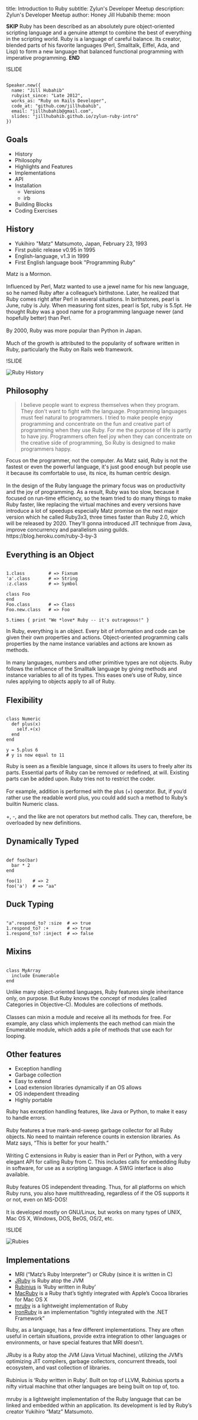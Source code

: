 title: Introduction to Ruby
subtitle: Zylun's Developer Meetup
description: Zylun's Developer Meetup
author: Honey Jill Hubahib
theme: moon

__SKIP__
Ruby has been described as an absolutely pure object-oriented scripting language and a genuine attempt to combine the best of everything in the scripting world. Ruby is a language of careful balance. Its creator, blended parts of his favorite languages (Perl, Smalltalk, Eiffel, Ada, and Lisp) to form a new language that balanced functional programming with imperative programming.
__END__

!SLIDE

<pre><code class="hljs">
Speaker.new({
  name: "Jill Hubahib"
  rubyist_since: "Late 2012",
  works_as: "Ruby on Rails Developer",
  code_at: "github.com/jillhubahib",
  email: "jillhubahib@gmail.com",
  slides: "jillhubahib.github.io/zylun-ruby-intro"
})
</code></pre>

## Goals

- History
- Philosophy
- Highlights and Features
- Implementations
- API
- Installation
  * Versions
  * irb
- Building Blocks
- Coding Exercises

## History

- Yukihiro "Matz" Matsumoto, Japan, February 23, 1993
- First public release v0.95 in 1995
- English-language, v1.3 in 1999
- First English language book "Programming Ruby"

<aside class="notes">
Matz is a Mormon.
<br/><br/>
Influenced by Perl, Matz wanted to use a jewel name for his new language, so he named Ruby after a colleague’s birthstone. Later, he realized that Ruby comes right after Perl in several situations. In birthstones, pearl is June, ruby is July. When measuring font sizes, pearl is 5pt, ruby is 5.5pt. He thought Ruby was a good name for a programming language newer (and hopefully better) than Perl.
<br/><br/>
By 2000, Ruby was more popular than Python in Japan.
<br/><br/>
Much of the growth is attributed to the popularity of software written in Ruby, particularly the Ruby on Rails web framework.
</aside>

!SLIDE

![Ruby History](https://image.slidesharecdn.com/rochester-on-rails-introduction-to-ruby-1198772254216925-5/95/rochester-on-rails-introduction-to-ruby-4-728.jpg?cb=1198743460)

## Philosophy

> I believe people want to express themselves when they program. They don't want to fight with the language. Programming languages must feel natural to programmers. I tried to make people enjoy programming and concentrate on the fun and creative part of programming when they use Ruby. For me the purpose of life is partly to have joy. Programmers often feel joy when they can concentrate on the creative side of programming, So Ruby is designed to make programmers happy.

<aside class="notes">
Focus on the programmer, not the computer.
As Matz said, Ruby is not the fastest or even the powerful language, it's just good enough but people use it because its comfortable to use, its nice, its human centric design.
<br/><br/>
In the design of the Ruby language the primary focus was on productivity and the joy of programming. As a result, Ruby was too slow, because it focused on run-time efficiency, so the team tried to do many things to make Ruby faster, like replacing the virtual machines and every versions have introduce a lot of speedups especially Matz promise on the next major version which he called Ruby3x3, three times faster than Ruby 2.0, which will be released by 2020. They'll gonna introduced JIT technique from Java, improve concurrency and parallelism using guilds.
https://blog.heroku.com/ruby-3-by-3
</aside>

## Everything is an Object

<pre><code class="hljs">
1.class         # => Fixnum
'a'.class       # => String
:z.class        # => Symbol

class Foo
end
Foo.class       # => Class
Foo.new.class   # => Foo

5.times { print "We *love* Ruby -- it's outrageous!" }
</code></pre>

<aside class="notes">
In Ruby, everything is an object. Every bit of information and code can be given their own properties and actions. Object-oriented programming calls properties by the name instance variables and actions are known as methods.
<br/><br/>
In many languages, numbers and other primitive types are not objects. Ruby follows the influence of the Smalltalk language by giving methods and instance variables to all of its types. This eases one’s use of Ruby, since rules applying to objects apply to all of Ruby.
</aside>

## Flexibility

<pre><code class="hljs">
class Numeric
  def plus(x)
    self.+(x)
  end
end

y = 5.plus 6
# y is now equal to 11
</code></pre>

<aside class="notes">
Ruby is seen as a flexible language, since it allows its users to freely alter its parts. Essential parts of Ruby can be removed or redefined, at will. Existing parts can be added upon. Ruby tries not to restrict the coder.
<br/><br/>
For example, addition is performed with the plus (+) operator. But, if you’d rather use the readable word plus, you could add such a method to Ruby’s builtin Numeric class.
<br/><br/>
+, -, and the like are not operators but method calls. They can, therefore, be overloaded by new definitions.
</aside>

## Dynamically Typed

<pre><code class="hljs">
def foo(bar)
  bar * 2
end

foo(1)    # => 2
foo('a')  # => "aa"
</code></pre>

## Duck Typing

<pre><code class="hljs">
"a".respond_to? :size  # => true
1.respond_to? :+       # => true
1.respond_to? :inject  # => false
</code></pre>

## Mixins

<pre><code class="hljs">
class MyArray
  include Enumerable
end
</code></pre>

<aside class="notes">
Unlike many object-oriented languages, Ruby features single inheritance only, on purpose. But Ruby knows the concept of modules (called Categories in Objective-C). Modules are collections of methods.
<br/><br/>
Classes can mixin a module and receive all its methods for free. For example, any class which implements the each method can mixin the Enumerable module, which adds a pile of methods that use each for looping.
</aside>

## Other features

- Exception handling
- Garbage collection
- Easy to extend
- Load extension libraries dynamically if an OS allows
- OS independent threading
- Highly portable


<aside class="notes">
Ruby has exception handling features, like Java or Python, to make it easy to handle errors.
<br/><br/>
Ruby features a true mark-and-sweep garbage collector for all Ruby objects. No need to maintain reference counts in extension libraries. As Matz says, “This is better for your health.”
<br/><br/>
Writing C extensions in Ruby is easier than in Perl or Python, with a very elegant API for calling Ruby from C. This includes calls for embedding Ruby in software, for use as a scripting language. A SWIG interface is also available.
<br/><br/>
Ruby features OS independent threading. Thus, for all platforms on which Ruby runs, you also have multithreading, regardless of if the OS supports it or not, even on MS-DOS!
<br/><br/>
It is developed mostly on GNU/Linux, but works on many types of UNIX, Mac OS X, Windows, DOS, BeOS, OS/2, etc.
</aside>

!SLIDE

![Rubies](https://raw.githubusercontent.com/alexch/ruby_notes/master/rubies.png)

## Implementations

- MRI (“Matz’s Ruby Interpreter”) or CRuby (since it is written in C)
- [JRuby](http://jruby.org/) is Ruby atop the JVM
- [Rubinius](http://rubini.us/) is ‘Ruby written in Ruby’
- [MacRuby](http://www.macruby.org/) is a Ruby that’s tightly integrated with Apple’s Cocoa libraries for Mac OS X
- [mruby](http://mruby.org/) is a lightweight implementation of Ruby
- [IronRuby](http://www.ironruby.net/) is an implementation “tightly integrated with the .NET Framework”


<aside class="notes">
Ruby, as a language, has a few different implementations. They are often useful in certain situations, provide extra integration to other languages or environments, or have special features that MRI doesn’t.
<br/><br/>
JRuby is a Ruby atop the JVM (Java Virtual Machine), utilizing the JVM’s optimizing JIT compilers, garbage collectors, concurrent threads, tool ecosystem, and vast collection of libraries.
<br/><br/>
Rubinius is ‘Ruby written in Ruby’. Built on top of LLVM, Rubinius sports a nifty virtual machine that other languages are being built on top of, too.
<br/><br/>
mruby is a lightweight implementation of the Ruby language that can be linked and embedded within an application. Its development is led by Ruby’s creator Yukihiro “Matz” Matsumoto.
<br/><br/>
</aside>